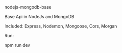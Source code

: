 nodejs-mongodb-base

Base Api in NodeJs and MongoDB

Included: Express, Nodemon, Mongoose, Cors, Morgan

Run:

npm run dev

